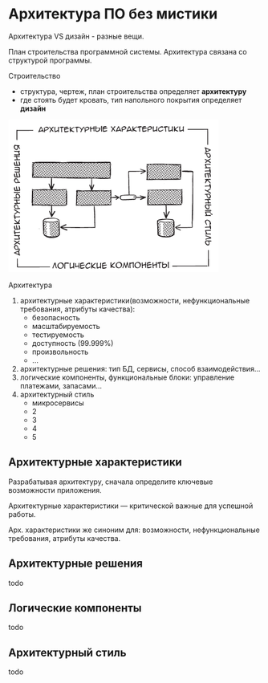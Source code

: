 # Архитектура ПО без мистики

Архитектура VS дизайн - разные вещи.

План строительства программной системы.
Архитектура связана со структурой программы.

Строительство
- структура, чертеж, план строительства определяет **архитектуру**
- где стоять будет кровать, тип напольного покрытия определяет **дизайн**

![4 компонента архитектуры](01.png)

Архитектура
1. архитектурные характеристики(возможности, нефункциональные требования, атрибуты качества): 
   - безопасность
   - масштабируемость
   - тестируемость
   - доступность (99.999%)
   - произвольность
   - ...
2. архитектурные решения: тип БД, сервисы, способ взаимодействия...
3. логические компоненты, функциональные блоки: управление платежами, запасами...
4. архитектурный стиль
   - микросервисы
   - 2
   - 3
   - 4
   - 5

## Архитектурные характеристики

Разрабатывая архитектуру, сначала определите ключевые возможности приложения.

Архитектурные характеристики — критической важные для успешной работы.

Арх. характеристики же синоним для: возможности, нефункциональные требования, атрибуты качества.

## Архитектурные решения

todo

## Логические компоненты

todo

## Архитектурный стиль

todo